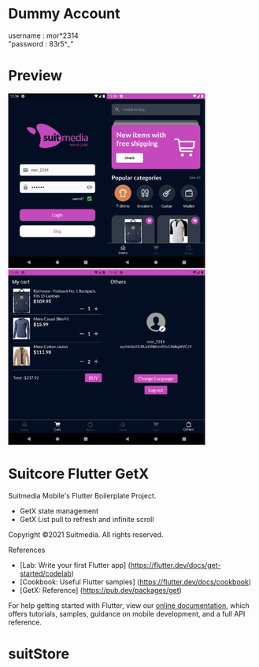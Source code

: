 # Dummy Account

username : mor*2314<br>"password : 83r5^_"
<br>

# Preview

<img alt="1" width="200" src="./screenshot/1.png" /><img alt="1" width="200" src="./screenshot/2.png" /><img alt="1" width="200" src="./screenshot/3.png" /><img alt="1" width="200" src="./screenshot/4.png" />
<br>

# Suitcore Flutter GetX

Suitmedia Mobile's Flutter Boilerplate Project.

- GetX state management
- GetX List pull to refresh and infinite scroll

Copyright ©2021 Suitmedia. All rights reserved.

References

- [Lab: Write your first Flutter app] (https://flutter.dev/docs/get-started/codelab)
- [Cookbook: Useful Flutter samples] (https://flutter.dev/docs/cookbook)
- [GetX: Reference] (https://pub.dev/packages/get)

For help getting started with Flutter, view our
[online documentation](https://flutter.dev/docs), which offers tutorials,
samples, guidance on mobile development, and a full API reference.

# suitStore
